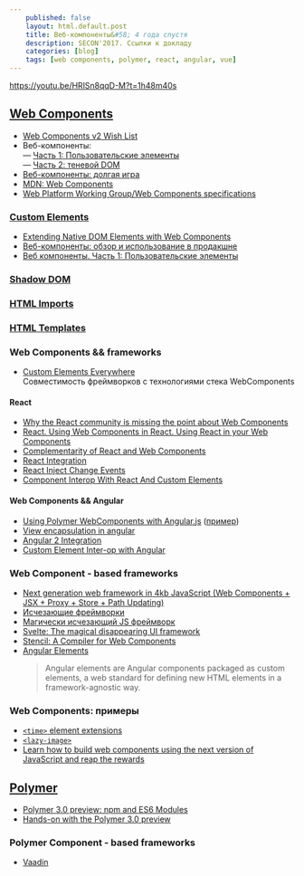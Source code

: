 ```yaml
---
    published: false
    layout: html.default.post
    title: Веб-компоненты&#58; 4 года спустя
    description: SECON'2017. Ссылки к докладу
    categories: [blog]
    tags: [web components, polymer, react, angular, vue]
---
```



<https://youtu.be/HRlSn8qqD-M?t=1h48m40s>

## [Web Components](http://w3c.github.io/webcomponents/explainer/)
*   [Web Components v2 Wish List](https://tbranyen.com/post/web-components-v2-wish-list)
*   Веб-компоненты:  
    — [Часть 1: Пользовательские элементы](https://habrahabr.ru/post/349366/)  
    — [Часть 2: теневой DOM](https://habrahabr.ru/post/350872/)
*   [Веб-компоненты: долгая игра](http://css-live.ru/articles/veb-komponenty-dolgaya-igra.html)
*   [MDN: Web Components](https://developer.mozilla.org/en-US/docs/Web/Web_Components)
*   [Web Platform Working Group/Web Components specifications](https://www.w3.org/WebPlatform/WG/PubStatus#webcomps)

### [Custom Elements](http://w3c.github.io/webcomponents/spec/custom/)
*   [Extending Native DOM Elements with Web Components](https://blog.revillweb.com/extending-native-dom-elements-with-web-components-233350c8e86a)
*   [Веб-компоненты: обзор и использование в продакшне](https://habrahabr.ru/post/346670/)
*   [Веб компоненты. Часть 1: Пользовательские элементы](https://habrahabr.ru/post/349366/)

### [Shadow DOM](http://w3c.github.io/webcomponents/spec/shadow/)

### [HTML Imports](http://w3c.github.io/webcomponents/spec/imports/)

### [HTML Templates](https://dvcs.w3.org/hg/webcomponents/raw-file/tip/spec/templates/index.html)

### Web Components && frameworks
*   [Custom Elements Everywhere](https://custom-elements-everywhere.com/)  
    Совместимость фреймворков с технологиями стека WebComponents

#### React
*   [Why the React community is missing the point about Web Components](https://dev.to/ben/why-the-react-community-is-missing-the-point-about-web-components-1ic3)
*   [React. Using Web Components in React. Using React in your Web Components](https://facebook.github.io/react/docs/webcomponents.html)
*   [Complementarity of React and Web Components](http://webcomponents.org/presentations/complementarity-of-react-and-web-components-at-reactjs-conf/)
*   [React Integration](https://github.com/webcomponents/react-integration)
*   [React Inject Change Events](https://github.com/clubajax/react-inject-change-events)
*   [Component Interop With React And Custom Elements](https://addyosmani.com/blog/component-interop-with-react-and-custom-elements/)


#### Web Components && Angular
*   [Using Polymer WebComponents with Angular.js](https://jcrowther.io/2015/05/26/using-polymer-webcomponents-with-angular-js/)
    ([пример](http://jshcrowthe.github.io/polymer-angular-demo/index.html))
*   [View encapsulation in angular](https://blog.thoughtram.io/angular/2015/06/29/shadow-dom-strategies-in-angular2.html)
*   [Angular 2 Integration](https://vaadin.com/docs/-/part/elements/angular2-polymer/overview.html)
*   [Custom Element Inter-op with Angular](https://medium.com/@dee_bloo/custom-element-inter-op-with-angular-2-ed75f013a9ba)


### Web Component - based frameworks
*   [Next generation web framework in 4kb JavaScript (Web Components + JSX + Proxy + Store + Path Updating)](http://omijs.org)
*   [Исчезающие фреймворки](https://habr.com/post/414869/)
*   [Магически исчезающий JS фреймворк](https://habr.com/post/345028/)
*   [Svelte: The magical disappearing UI framework](https://svelte.technology/)
*   [Stencil: A Compiler for Web Components](https://stenciljs.com/docs/intro)
*   [Angular Elements](https://angular.io/guide/elements)  
    > Angular elements are Angular components packaged as custom elements, a web standard for defining new HTML elements in a framework-agnostic way.


### Web Components: примеры
*   [`<time>` element extensions](https://github.com/github/time-elements)
*   [`<lazy-image>`](https://meowni.ca/lazy-image/)
*   [Learn how to build web components using the next version of JavaScript and reap the rewards](https://github.com/RevillWeb/es2015-web-component-tutorial)


## [Polymer](https://www.polymer-project.org)
*   [Polymer 3.0 preview: npm and ES6 Modules](https://www.polymer-project.org/blog/2017-08-22-npm-modules)
*   [Hands-on with the Polymer 3.0 preview](https://www.polymer-project.org/blog/2017-08-23-hands-on-30-preview)

### Polymer Component - based frameworks
*   [Vaadin](https://vaadin.com)
